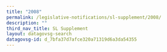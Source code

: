 ```yaml
---
title: "2008"
permalink: /legislative-notifications/sl-supplement/2008/
description: ""
third_nav_title: SL Supplement
layout: datagovsg-search
datagovsg-id: d_7bfa37d7afce320a71319d6a3da54355
---
```

